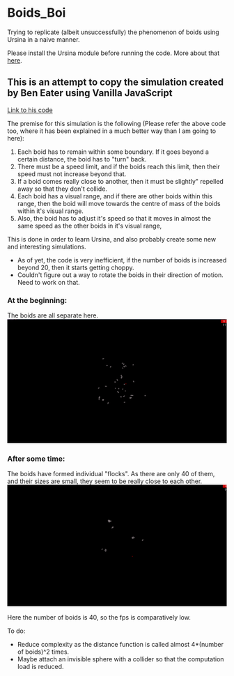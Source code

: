 # Boids_Boi
Trying to replicate (albeit unsuccessfully) the phenomenon of boids using Ursina in a naive manner.

Please install the Ursina module before running the code. More about that [here](https://www.ursinaengine.org/).

## This is an attempt to copy the simulation created by Ben Eater using Vanilla JavaScript

[Link to his code](https://github.com/beneater/boids)

The premise for this simulation is the following (Please refer the above code too, where it has been explained in a much better way than I am going to here):
1. Each boid has to remain within some boundary. If it goes beyond a certain distance, the boid has to "turn" back.
2. There must be a speed limit, and if the boids reach this limit, then their speed must not increase beyond that.
3. If a boid comes really close to another, then it must be slightly" repelled away so that they don't collide.
4. Each boid has a visual range, and if there are other boids within this range, then the boid will move towards the centre of mass of the boids within it's visual range.
5. Also, the boid has to adjust it's speed so that it moves in almost the same speed as the other boids in it's visual range,

This is done in order to learn Ursina, and also probably create some new and interesting simulations.

- As of yet, the code is very inefficient, if the number of boids is increased beyond 20, then it starts getting choppy.
- Couldn't figure out a way to rotate the boids in their direction of motion. Need to work on that.

### At the beginning:
The boids are all separate here.
![Alt Text](https://github.com/ashish-kp/Boids_Boi/blob/main/pictures/Boids_1.png)

### After some time:
The boids have formed individual "flocks". As there are only 40 of them, and their sizes are small, they seem to be really close to each other. 
![Alt Text](https://github.com/ashish-kp/Boids_Boi/blob/main/pictures/Boids_2.png)

Here the number of boids is 40, so the fps is comparatively low. 

To do:
- Reduce complexity as the distance function is called almost 4*(number of boids)^2 times.
- Maybe attach an invisible sphere with a collider so that the computation load is reduced.  
